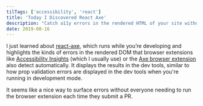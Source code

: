 ```yaml
---
tilTags: ['accessibility', 'react']
title: 'Today I Discovered React Axe'
description: "Catch a11y errors in the rendered HTML of your site without an extension" 
date: 2019-08-16
---
```


I just learned about [react-axe](https://github.com/dequelabs/react-axe), which runs while you’re developing and highlights the kinds of errors in the rendered DOM that browser extensions like [Accessibility Insights](https://accessibilityinsights.io/) (which I usually use) or the [Axe browser extension](https://www.deque.com/axe/) also detect automatically. It displays the results in the dev tools, similar to how prop validation errors are displayed in the dev tools when you're running in development mode.

It seems like a nice way to surface errors without everyone needing to run the browser extension each time they submit a PR.